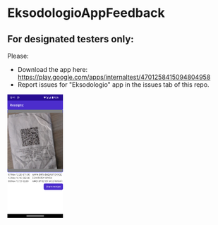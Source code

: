 # EksodologioAppFeedback

## For designated testers only: 
Please:
- Download the app here: https://play.google.com/apps/internaltest/4701258415094804958
- Report issues for "Eksodologio" app in the issues tab of this repo.

<img src="https://github.com/idimou/EksodologioAppFeedback/blob/main/eksodologio-app-v0.1-screenshot.png" width="25%" height="25%">
